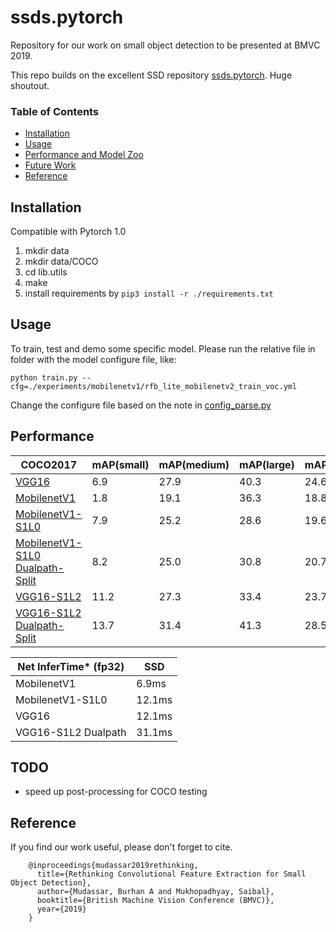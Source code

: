# ssds.pytorch
Repository for our work on small object detection to be presented at BMVC 2019.

This repo builds on the excellent SSD repository [ssds.pytorch](https://github.com/ShuangXieIrene/ssds.pytorch). Huge shoutout.

### Table of Contents
- <a href='#installation'>Installation</a>
- <a href='#usage'>Usage</a>
- <a href='#performance'>Performance and Model Zoo</a>
- <a href='#todo'>Future Work</a>
- <a href='#reference'>Reference</a>

## Installation
Compatible with Pytorch 1.0

1. mkdir data
2. mkdir data/COCO
3. cd lib.utils
4. make
5. install requirements by `pip3 install -r ./requirements.txt`

## Usage
To train, test and demo some specific model. Please run the relative file in folder with the model configure file, like:

`python train.py --cfg=./experiments/mobilenetv1/rfb_lite_mobilenetv2_train_voc.yml`

Change the configure file based on the note in [config_parse.py](./lib/utils/config_parse.py)

## Performance

| COCO2017                                                                          | mAP(small)| mAP(medium)| mAP(large)| mAP(overall)|
|-----------------------------------------------------------------------------------|-----------|------------|-----------|-------------|
| [VGG16](https://drive.google.com/open?id=1j7Co11dfT_OJIwAqNpTgjIA-I-btlOXc)       |6.9        |27.9        |40.3       |24.6         |
| [MobilenetV1](https://drive.google.com/open?id=1ZdiWfBvqBI8ICPP9p4UsQCgY5pSBJxTa) |1.8        |19.1        |36.3       |18.8         |
| [MobilenetV1-S1L0](https://gtvault-my.sharepoint.com/:u:/g/personal/bmudassar3_gatech_edu/EWFdH4ivbg1ItcNMU4BeoasBigQk_PvzzRoc4QxCHpooWQ?e=r6GYx0) |7.9        |25.2        |28.6       |19.6         |
| [MobilenetV1-S1L0 Dualpath-Split](https://gtvault-my.sharepoint.com/:u:/g/personal/bmudassar3_gatech_edu/ETnwvzTw0UxAjfVCKy27GWcBVqta38WORkDnGDpAgouFcQ?e=9WLtA5) |8.2        |25.0        |30.8       |20.7         |
| [VGG16-S1L2](https://gtvault-my.sharepoint.com/:u:/g/personal/bmudassar3_gatech_edu/EbAtKQCFUuNNoK7Q6c6wEvwB0k1yNXZuyQiRqYuSpc9RAg?e=kp7qwv)       |11.2        |27.3        |33.4       |23.7         |
| [VGG16-S1L2 Dualpath-Split](https://gtvault-my.sharepoint.com/:u:/g/personal/bmudassar3_gatech_edu/ER21bzQqbS5Psd4cqzI27LIBjzCp0Lf6ezKIdQcT-zmtDg?e=MBhrL9)       |13.7        |31.4        |41.3       |28.5         |

| Net InferTime* (fp32) | SSD     |
|-----------------------|---------|
| MobilenetV1           | 6.9ms   |
| MobilenetV1-S1L0      | 12.1ms  |
| VGG16                 | 12.1ms  |
| VGG16-S1L2 Dualpath   | 31.1ms  |



## TODO
- speed up post-processing for COCO testing

## Reference

If you find our work useful, please don't forget to cite.
```
    @inproceedings{mudassar2019rethinking,
      title={Rethinking Convolutional Feature Extraction for Small Object Detection},
      author={Mudassar, Burhan A and Mukhopadhyay, Saibal},
      booktitle={British Machine Vision Conference (BMVC)},
      year={2019}
    }
```